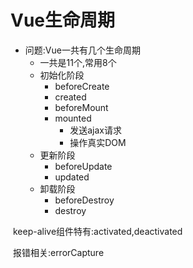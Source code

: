 # Vue生命周期

- 问题:Vue一共有几个生命周期
  - 一共是11个,常用8个
  - 初始化阶段
    - beforeCreate
    - created
    - beforeMount
    - mounted
      - 发送ajax请求
      - 操作真实DOM
  - 更新阶段
    - beforeUpdate
    - updated
  - 卸载阶段
    - beforeDestroy
    - destroy



​		keep-alive组件特有:activated,deactivated

​		报错相关:errorCapture